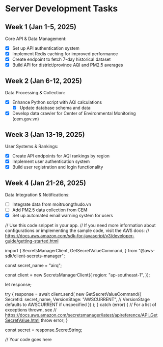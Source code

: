 # Server Development Tasks

## Week 1 (Jan 1-5, 2025)

Core API & Data Management:

- [x] Set up API authentication system
- [x] Implement Redis caching for improved performance
- [x] Create endpoint to fetch 7-day historical dataset
- [x] Build API for district/province AQI and PM2.5 averages

## Week 2 (Jan 6-12, 2025)

Data Processing & Collection:

- [x] Enhance Python script with AQI calculations
  - [x] Update database schema and data
- [x] Develop data crawler for Center of Environmental Monitoring (cem.gov.vn)

## Week 3 (Jan 13-19, 2025)

User Systems & Rankings:

- [x] Create API endpoints for AQI rankings by region
- [x] Implement user authentication system
- [x] Build user registration and login functionality

## Week 4 (Jan 21-26, 2025)

Data Integration & Notifications:

- [ ] Integrate data from moitruongthudo.vn
- [ ] Add PM2.5 data collection from CEM
- [x] Set up automated email warning system for users

// Use this code snippet in your app.
// If you need more information about configurations or implementing the sample code, visit the AWS docs:
// https://docs.aws.amazon.com/sdk-for-javascript/v3/developer-guide/getting-started.html

import {
SecretsManagerClient,
GetSecretValueCommand,
} from "@aws-sdk/client-secrets-manager";

const secret_name = "airq";

const client = new SecretsManagerClient({
region: "ap-southeast-1",
});

let response;

try {
response = await client.send(
new GetSecretValueCommand({
SecretId: secret_name,
VersionStage: "AWSCURRENT", // VersionStage defaults to AWSCURRENT if unspecified
})
);
} catch (error) {
// For a list of exceptions thrown, see
// https://docs.aws.amazon.com/secretsmanager/latest/apireference/API_GetSecretValue.html
throw error;
}

const secret = response.SecretString;

// Your code goes here
